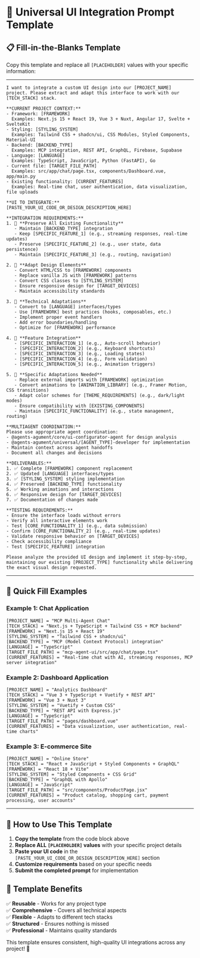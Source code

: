 # 🎯 **Universal UI Integration Prompt Template**

## 📋 **Fill-in-the-Blanks Template**

Copy this template and replace all `[PLACEHOLDER]` values with your specific information:

---

```
I want to integrate a custom UI design into our [PROJECT_NAME] project. Please extract and adapt this interface to work with our [TECH_STACK] stack.

**CURRENT PROJECT CONTEXT:**
- Framework: [FRAMEWORK] 
  Examples: Next.js 15 + React 19, Vue 3 + Nuxt, Angular 17, Svelte + SvelteKit
- Styling: [STYLING_SYSTEM] 
  Examples: Tailwind CSS + shadcn/ui, CSS Modules, Styled Components, Material-UI
- Backend: [BACKEND_TYPE] 
  Examples: MCP integration, REST API, GraphQL, Firebase, Supabase
- Language: [LANGUAGE] 
  Examples: TypeScript, JavaScript, Python (FastAPI), Go
- Current file: [TARGET_FILE_PATH] 
  Examples: src/app/chat/page.tsx, components/Dashboard.vue, app/main.py
- Existing functionality: [CURRENT_FEATURES] 
  Examples: Real-time chat, user authentication, data visualization, file uploads

**UI TO INTEGRATE:**
[PASTE_YOUR_UI_CODE_OR_DESIGN_DESCRIPTION_HERE]

**INTEGRATION REQUIREMENTS:**
1. 🔄 **Preserve All Existing Functionality**
   - Maintain [BACKEND_TYPE] integration
   - Keep [SPECIFIC_FEATURE_1] (e.g., streaming responses, real-time updates)
   - Preserve [SPECIFIC_FEATURE_2] (e.g., user state, data persistence)
   - Maintain [SPECIFIC_FEATURE_3] (e.g., routing, navigation)

2. 🎨 **Adapt Design Elements**
   - Convert HTML/CSS to [FRAMEWORK] components
   - Replace vanilla JS with [FRAMEWORK] patterns
   - Convert CSS classes to [STYLING_SYSTEM]
   - Ensure responsive design for [TARGET_DEVICES]
   - Maintain accessibility standards

3. 🔧 **Technical Adaptations**
   - Convert to [LANGUAGE] interfaces/types
   - Use [FRAMEWORK] best practices (hooks, composables, etc.)
   - Implement proper event handlers
   - Add error boundaries/handling
   - Optimize for [FRAMEWORK] performance

4. 📱 **Feature Integration**
   - [SPECIFIC_INTERACTION_1] (e.g., Auto-scroll behavior)
   - [SPECIFIC_INTERACTION_2] (e.g., Keyboard shortcuts)
   - [SPECIFIC_INTERACTION_3] (e.g., Loading states)
   - [SPECIFIC_INTERACTION_4] (e.g., Form validation)
   - [SPECIFIC_INTERACTION_5] (e.g., Animation triggers)

5. 🎯 **Specific Adaptations Needed**
   - Replace external imports with [FRAMEWORK] optimization
   - Convert animations to [ANIMATION_LIBRARY] (e.g., Framer Motion, CSS transitions)
   - Adapt color schemes for [THEME_REQUIREMENTS] (e.g., dark/light modes)
   - Ensure compatibility with [EXISTING_COMPONENTS]
   - Maintain [SPECIFIC_FUNCTIONALITY] (e.g., state management, routing)

**MULTIAGENT COORDINATION:**
Please use appropriate agent coordination:
- @agents-agument/core/ui-configurator-agent for design analysis
- @agents-agument/universal/[AGENT_TYPE]-developer for implementation
- Maintain context across agent handoffs
- Document all changes and decisions

**DELIVERABLES:**
1. ✅ Complete [FRAMEWORK] component replacement
2. ✅ Updated [LANGUAGE] interfaces/types
3. ✅ [STYLING_SYSTEM] styling implementation
4. ✅ Preserved [BACKEND_TYPE] functionality
5. ✅ Working animations and interactions
6. ✅ Responsive design for [TARGET_DEVICES]
7. ✅ Documentation of changes made

**TESTING REQUIREMENTS:**
- Ensure the interface loads without errors
- Verify all interactive elements work
- Test [CORE_FUNCTIONALITY_1] (e.g., data submission)
- Confirm [CORE_FUNCTIONALITY_2] (e.g., real-time updates)
- Validate responsive behavior on [TARGET_DEVICES]
- Check accessibility compliance
- Test [SPECIFIC_FEATURE] integration

Please analyze the provided UI design and implement it step-by-step, maintaining our existing [PROJECT_TYPE] functionality while delivering the exact visual design requested.
```

---

## 🔧 **Quick Fill Examples**

### **Example 1: Chat Application**
```
[PROJECT_NAME] = "MCP Multi-Agent Chat"
[TECH_STACK] = "Next.js + TypeScript + Tailwind CSS + MCP backend"
[FRAMEWORK] = "Next.js 15 + React 19"
[STYLING_SYSTEM] = "Tailwind CSS + shadcn/ui"
[BACKEND_TYPE] = "MCP (Model Context Protocol) integration"
[LANGUAGE] = "TypeScript"
[TARGET_FILE_PATH] = "mcp-agent-ui/src/app/chat/page.tsx"
[CURRENT_FEATURES] = "Real-time chat with AI, streaming responses, MCP server integration"
```

### **Example 2: Dashboard Application**
```
[PROJECT_NAME] = "Analytics Dashboard"
[TECH_STACK] = "Vue 3 + TypeScript + Vuetify + REST API"
[FRAMEWORK] = "Vue 3 + Nuxt 3"
[STYLING_SYSTEM] = "Vuetify + Custom CSS"
[BACKEND_TYPE] = "REST API with Express.js"
[LANGUAGE] = "TypeScript"
[TARGET_FILE_PATH] = "pages/dashboard.vue"
[CURRENT_FEATURES] = "Data visualization, user authentication, real-time charts"
```

### **Example 3: E-commerce Site**
```
[PROJECT_NAME] = "Online Store"
[TECH_STACK] = "React + JavaScript + Styled Components + GraphQL"
[FRAMEWORK] = "React 18 + Vite"
[STYLING_SYSTEM] = "Styled Components + CSS Grid"
[BACKEND_TYPE] = "GraphQL with Apollo"
[LANGUAGE] = "JavaScript"
[TARGET_FILE_PATH] = "src/components/ProductPage.jsx"
[CURRENT_FEATURES] = "Product catalog, shopping cart, payment processing, user accounts"
```

---

## 📝 **How to Use This Template**

1. **Copy the template** from the code block above
2. **Replace ALL `[PLACEHOLDER]` values** with your specific project details
3. **Paste your UI code** in the `[PASTE_YOUR_UI_CODE_OR_DESIGN_DESCRIPTION_HERE]` section
4. **Customize requirements** based on your specific needs
5. **Submit the completed prompt** for implementation

## 🎯 **Template Benefits**

✅ **Reusable** - Works for any project type  
✅ **Comprehensive** - Covers all technical aspects  
✅ **Flexible** - Adapts to different tech stacks  
✅ **Structured** - Ensures nothing is missed  
✅ **Professional** - Maintains quality standards  

This template ensures consistent, high-quality UI integrations across any project! 🚀
